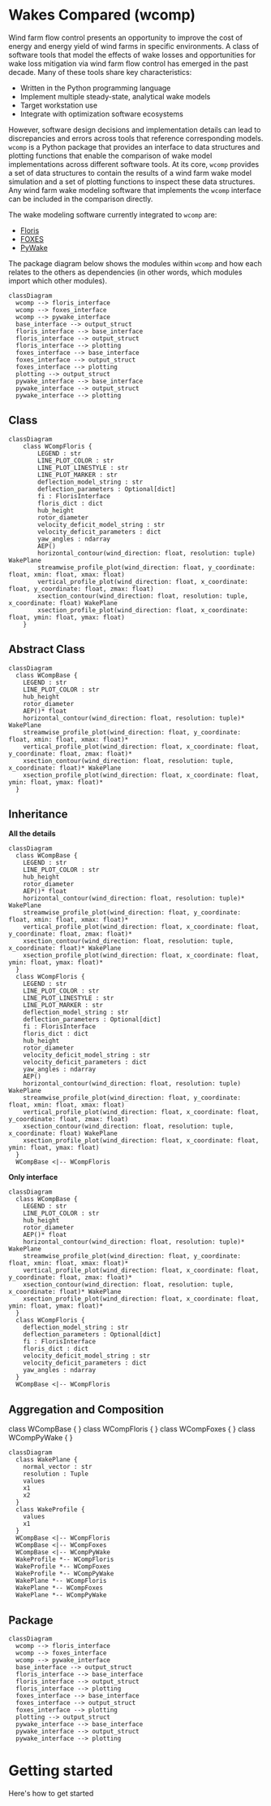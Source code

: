 
# Wakes Compared (wcomp)

Wind farm flow control presents an opportunity to improve the cost of energy and energy yield
of wind farms in specific environments.
A class of software tools that model the effects of wake losses and opportunities for wake
loss mitigation via wind farm flow control has emerged in the past decade.
Many of these tools share key characteristics:
-	Written in the Python programming language
-	Implement multiple steady-state, analytical wake models
-	Target workstation use
-	Integrate with optimization software ecosystems

However, software design decisions and implementation details can lead to discrepancies
and errors across tools that reference corresponding models.
`wcomp` is a Python package that provides an interface to data structures and plotting functions
that enable the comparison of wake model implementations across different software tools.
At its core, `wcomp` provides a set of data structures to contain the results of a
wind farm wake model simulation and a set of plotting functions to inspect these data structures.
Any wind farm wake modeling software that implements the `wcomp` interface can be included
in the comparison directly.

The wake modeling software currently integrated to `wcomp` are:
- [Floris](https://github.com/NREL/floris)
- [FOXES](https://github.com/FraunhoferIWES/foxes)
- [PyWake](https://gitlab.windenergy.dtu.dk/TOPFARM/PyWake)

The package diagram below shows the modules within `wcomp` and how each relates to the
others as dependencies (in other words, which modules import which other modules).

```{mermaid}
classDiagram
  wcomp --> floris_interface
  wcomp --> foxes_interface
  wcomp --> pywake_interface
  base_interface --> output_struct
  floris_interface --> base_interface
  floris_interface --> output_struct
  floris_interface --> plotting
  foxes_interface --> base_interface
  foxes_interface --> output_struct
  foxes_interface --> plotting
  plotting --> output_struct
  pywake_interface --> base_interface
  pywake_interface --> output_struct
  pywake_interface --> plotting
```




## Class
```{mermaid}
classDiagram
    class WCompFloris {
        LEGEND : str
        LINE_PLOT_COLOR : str
        LINE_PLOT_LINESTYLE : str
        LINE_PLOT_MARKER : str
        deflection_model_string : str
        deflection_parameters : Optional[dict]
        fi : FlorisInterface
        floris_dict : dict
        hub_height
        rotor_diameter
        velocity_deficit_model_string : str
        velocity_deficit_parameters : dict
        yaw_angles : ndarray
        AEP()
        horizontal_contour(wind_direction: float, resolution: tuple) WakePlane
        streamwise_profile_plot(wind_direction: float, y_coordinate: float, xmin: float, xmax: float)
        vertical_profile_plot(wind_direction: float, x_coordinate: float, y_coordinate: float, zmax: float)
        xsection_contour(wind_direction: float, resolution: tuple, x_coordinate: float) WakePlane
        xsection_profile_plot(wind_direction: float, x_coordinate: float, ymin: float, ymax: float)
    }
```

## Abstract Class
```{mermaid}
classDiagram
  class WCompBase {
    LEGEND : str
    LINE_PLOT_COLOR : str
    hub_height
    rotor_diameter
    AEP()* float
    horizontal_contour(wind_direction: float, resolution: tuple)* WakePlane
    streamwise_profile_plot(wind_direction: float, y_coordinate: float, xmin: float, xmax: float)*
    vertical_profile_plot(wind_direction: float, x_coordinate: float, y_coordinate: float, zmax: float)*
    xsection_contour(wind_direction: float, resolution: tuple, x_coordinate: float)* WakePlane
    xsection_profile_plot(wind_direction: float, x_coordinate: float, ymin: float, ymax: float)*
  }
```

## Inheritance

**All the details**
```{mermaid}
classDiagram
  class WCompBase {
    LEGEND : str
    LINE_PLOT_COLOR : str
    hub_height
    rotor_diameter
    AEP()* float
    horizontal_contour(wind_direction: float, resolution: tuple)* WakePlane
    streamwise_profile_plot(wind_direction: float, y_coordinate: float, xmin: float, xmax: float)*
    vertical_profile_plot(wind_direction: float, x_coordinate: float, y_coordinate: float, zmax: float)*
    xsection_contour(wind_direction: float, resolution: tuple, x_coordinate: float)* WakePlane
    xsection_profile_plot(wind_direction: float, x_coordinate: float, ymin: float, ymax: float)*
  }
  class WCompFloris {
    LEGEND : str
    LINE_PLOT_COLOR : str
    LINE_PLOT_LINESTYLE : str
    LINE_PLOT_MARKER : str
    deflection_model_string : str
    deflection_parameters : Optional[dict]
    fi : FlorisInterface
    floris_dict : dict
    hub_height
    rotor_diameter
    velocity_deficit_model_string : str
    velocity_deficit_parameters : dict
    yaw_angles : ndarray
    AEP()
    horizontal_contour(wind_direction: float, resolution: tuple) WakePlane
    streamwise_profile_plot(wind_direction: float, y_coordinate: float, xmin: float, xmax: float)
    vertical_profile_plot(wind_direction: float, x_coordinate: float, y_coordinate: float, zmax: float)
    xsection_contour(wind_direction: float, resolution: tuple, x_coordinate: float) WakePlane
    xsection_profile_plot(wind_direction: float, x_coordinate: float, ymin: float, ymax: float)
  }
  WCompBase <|-- WCompFloris
```

**Only interface**
```{mermaid}
classDiagram
  class WCompBase {
    LEGEND : str
    LINE_PLOT_COLOR : str
    hub_height
    rotor_diameter
    AEP()* float
    horizontal_contour(wind_direction: float, resolution: tuple)* WakePlane
    streamwise_profile_plot(wind_direction: float, y_coordinate: float, xmin: float, xmax: float)*
    vertical_profile_plot(wind_direction: float, x_coordinate: float, y_coordinate: float, zmax: float)*
    xsection_contour(wind_direction: float, resolution: tuple, x_coordinate: float)* WakePlane
    xsection_profile_plot(wind_direction: float, x_coordinate: float, ymin: float, ymax: float)*
  }
  class WCompFloris {
    deflection_model_string : str
    deflection_parameters : Optional[dict]
    fi : FlorisInterface
    floris_dict : dict
    velocity_deficit_model_string : str
    velocity_deficit_parameters : dict
    yaw_angles : ndarray
  }
  WCompBase <|-- WCompFloris
```

## Aggregation and Composition

  class WCompBase {
  }
  class WCompFloris {
  }
  class WCompFoxes {
  }
  class WCompPyWake {
  }

```{mermaid}
classDiagram
  class WakePlane {
    normal_vector : str
    resolution : Tuple
    values
    x1
    x2
  }
  class WakeProfile {
    values
    x1
  }
  WCompBase <|-- WCompFloris
  WCompBase <|-- WCompFoxes
  WCompBase <|-- WCompPyWake
  WakeProfile *-- WCompFloris
  WakeProfile *-- WCompFoxes
  WakeProfile *-- WCompPyWake
  WakePlane *-- WCompFloris
  WakePlane *-- WCompFoxes
  WakePlane *-- WCompPyWake
```


## Package

```{mermaid}
classDiagram
  wcomp --> floris_interface
  wcomp --> foxes_interface
  wcomp --> pywake_interface
  base_interface --> output_struct
  floris_interface --> base_interface
  floris_interface --> output_struct
  floris_interface --> plotting
  foxes_interface --> base_interface
  foxes_interface --> output_struct
  foxes_interface --> plotting
  plotting --> output_struct
  pywake_interface --> base_interface
  pywake_interface --> output_struct
  pywake_interface --> plotting
```



# Getting started
Here's how to get started
